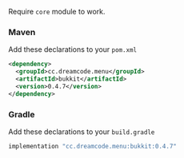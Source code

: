 Require ``core`` module to work.
### Maven
Add these declarations to your ``pom.xml``

```xml
<dependency>
  <groupId>cc.dreamcode.menu</groupId>
  <artifactId>bukkit</artifactId>
  <version>0.4.7</version>
</dependency>
```

### Gradle
Add these declarations to your ``build.gradle``

```gradle
implementation "cc.dreamcode.menu:bukkit:0.4.7"
```